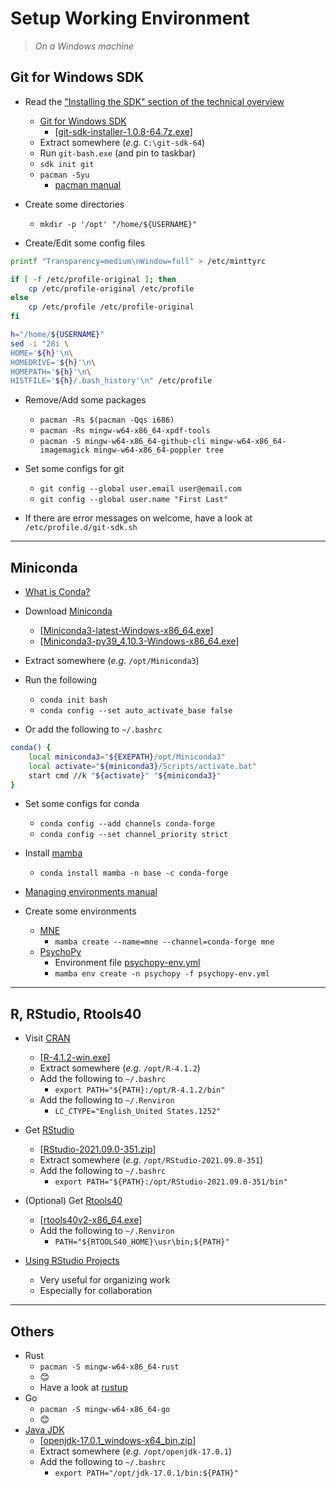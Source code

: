 # Setup Working Environment

> _On a Windows machine_

## Git for Windows SDK

- Read the ["Installing the SDK" section of the technical overview](https://github.com/git-for-windows/git/wiki/Technical-overview#installing-the-sdk)
  - [Git for Windows SDK](https://github.com/git-for-windows/build-extra/releases)
    - [[git-sdk-installer-1.0.8-64.7z.exe](https://github.com/git-for-windows/build-extra/releases/download/git-sdk-1.0.8/git-sdk-installer-1.0.8-64.7z.exe)]
  - Extract somewhere (_e.g._ `C:\git-sdk-64`)
  - Run `git-bash.exe` (and pin to taskbar)
  - `sdk init git`
  - `pacman -Syu`
    - [pacman manual](https://archlinux.org/pacman/pacman.8.html)

- Create some directories
  - `mkdir -p '/opt' "/home/${USERNAME}"`

- Create/Edit some config files

```bash
printf "Transparency=medium\nWindow=full" > /etc/minttyrc

if [ -f /etc/profile-original ]; then
	cp /etc/profile-original /etc/profile
else
	cp /etc/profile /etc/profile-original
fi

h="/home/${USERNAME}"
sed -i "28i \
HOME='${h}'\n\
HOMEDRIVE='${h}'\n\
HOMEPATH='${h}'\n\
HISTFILE='${h}/.bash_history'\n" /etc/profile
```

- Remove/Add some packages
  - `pacman -Rs $(pacman -Qqs i686)`
  - `pacman -Rs mingw-w64-x86_64-xpdf-tools`
  - `pacman -S mingw-w64-x86_64-github-cli mingw-w64-x86_64-imagemagick mingw-w64-x86_64-poppler tree`

- Set some configs for git
  - `git config --global user.email user@email.com`
  - `git config --global user.name "First Last"`

- If there are error messages on welcome, have a look at `/etc/profile.d/git-sdk.sh`

---

## Miniconda

- [What is Conda?](https://conda.io/projects/conda/en/latest/index.html)

- Download [Miniconda](https://docs.conda.io/en/latest/miniconda.html)
  - [[Miniconda3-latest-Windows-x86_64.exe](https://repo.anaconda.com/miniconda/Miniconda3-latest-Windows-x86_64.exe)]
  - [[Miniconda3-py39_4.10.3-Windows-x86_64.exe](https://repo.anaconda.com/miniconda/Miniconda3-py39_4.10.3-Windows-x86_64.exe)]

- Extract somewhere (_e.g._ `/opt/Miniconda3`)

- Run the following
  - `conda init bash`
  - `conda config --set auto_activate_base false`

- Or add the following to `~/.bashrc`

```bash
conda() {
    local miniconda3="${EXEPATH}/opt/Miniconda3"
    local activate="${miniconda3}/Scripts/activate.bat"
    start cmd //k "${activate}" "${miniconda3}"
}
```

- Set some configs for conda
  - `conda config --add channels conda-forge`
  - `conda config --set channel_priority strict`

- Install [mamba](https://github.com/mamba-org/mamba)
  - `conda install mamba -n base -c conda-forge`

- [Managing environments manual](https://docs.conda.io/projects/conda/en/latest/user-guide/tasks/manage-environments.html)

- Create some environments
  - [MNE](https://mne.tools/stable/install/index.html)
    - `mamba create --name=mne --channel=conda-forge mne`
  - [PsychoPy](https://www.psychopy.org/download.html)
    - Environment file [psychopy-env.yml](https://raw.githubusercontent.com/psychopy/psychopy/master/conda/psychopy-env.yml)
    - `mamba env create -n psychopy -f psychopy-env.yml`

---

## R, RStudio, Rtools40

- Visit [CRAN](https://cran.r-project.org/index.html)
  - [[R-4.1.2-win.exe](https://cran.r-project.org/bin/windows/base/R-4.1.2-win.exe)]
  - Extract somewhere (_e.g._ `/opt/R-4.1.2`)
  - Add the following to `~/.bashrc`
    - `export PATH="${PATH}:/opt/R-4.1.2/bin"`
  - Add the following to `~/.Renviron`
    - `LC_CTYPE="English_United States.1252"`

- Get [RStudio](https://www.rstudio.com/products/rstudio/download/)
  - [[RStudio-2021.09.0-351.zip](https://download1.rstudio.org/desktop/windows/RStudio-2021.09.0-351.zip)]
  - Extract somewhere (_e.g._ `/opt/RStudio-2021.09.0-351`)
  - Add the following to `~/.bashrc`
    - `export PATH="${PATH}:/opt/RStudio-2021.09.0-351/bin"`

- (Optional) Get [Rtools40](https://cran.r-project.org/bin/windows/Rtools/)
  - [[rtools40v2-x86_64.exe](https://cran.r-project.org/bin/windows/Rtools/rtools40v2-x86_64.exe)]
  - Add the following to `~/.Renviron`
    - `PATH="${RTOOLS40_HOME}\usr\bin;${PATH}"`

- [Using RStudio Projects](https://support.rstudio.com/hc/en-us/articles/200526207-Using-Projects)
  - Very useful for organizing work
  - Especially for collaboration

---

## Others

- Rust
  - `pacman -S mingw-w64-x86_64-rust`
  - 😊
  - Have a look at [rustup](https://rustup.rs/)
- Go
  - `pacman -S mingw-w64-x86_64-go`
  - 😊
- [Java JDK](https://jdk.java.net/)
  - [[openjdk-17.0.1_windows-x64_bin.zip](https://download.java.net/java/GA/jdk17.0.1/2a2082e5a09d4267845be086888add4f/12/GPL/openjdk-17.0.1_windows-x64_bin.zip)]
  - Extract somewhere (_e.g._ `/opt/openjdk-17.0.1`)
  - Add the following to `~/.bashrc`
    - `export PATH="/opt/jdk-17.0.1/bin:${PATH}"`


